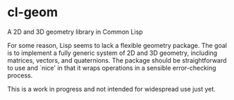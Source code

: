 cl-geom
=======

A 2D and 3D geometry library in Common Lisp

For some reason, Lisp seems to lack a flexible geometry package. The goal is to implement a fully generic system of 2D and 3D geometry, including matrices, vectors, and quaternions. The package should be straightforward to use and `nice' in that it wraps operations in a sensible error-checking process.

This is a work in progress and not intended for widespread use just yet.
